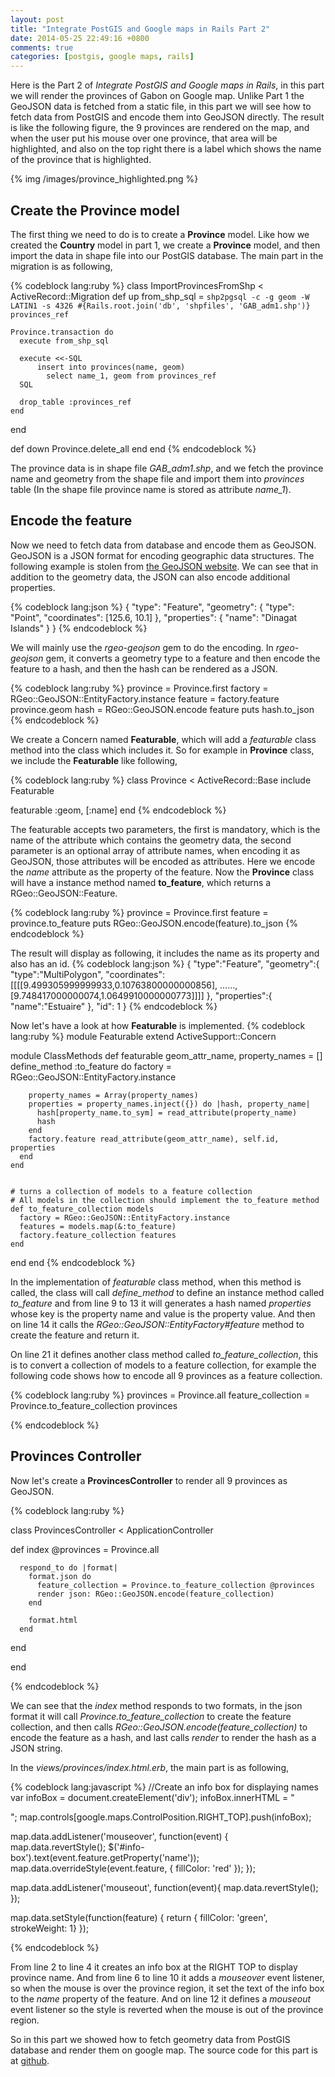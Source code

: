```yaml
---
layout: post
title: "Integrate PostGIS and Google maps in Rails Part 2"
date: 2014-05-25 22:49:16 +0800
comments: true
categories: [postgis, google maps, rails]
---
```


Here is the Part 2 of *Integrate PostGIS and Google maps in Rails*, in this part we will render the provinces of Gabon on Google map. Unlike Part 1 the GeoJSON data is fetched from a static file, in this part we will see how to fetch data from PostGIS and encode them into GeoJSON directly. The result is like the following figure, the 9 provinces are rendered on the map, and when the user put his mouse over one province, that area will be highlighted, and also on the top right there is a label which shows the name of the province that is highlighted.

{% img /images/province_highlighted.png %}

Create the Province model
-------------------------
The first thing we need to do is to create a **Province** model. Like how we created the **Country** model in part 1, we create a **Province** model, and then import the data in shape file into our PostGIS database. The main part in the migration is as following,

{% codeblock lang:ruby %}
class ImportProvincesFromShp < ActiveRecord::Migration
  def up
    from_shp_sql = `shp2pgsql -c -g geom -W LATIN1 -s 4326 #{Rails.root.join('db', 'shpfiles', 'GAB_adm1.shp')} provinces_ref`

    Province.transaction do
      execute from_shp_sql

      execute <<-SQL
          insert into provinces(name, geom) 
            select name_1, geom from provinces_ref
      SQL

      drop_table :provinces_ref
    end
  end

  def down
    Province.delete_all
  end
end
{% endcodeblock %}

The province data is in shape file *GAB_adm1.shp*, and we fetch the province name and geometry from the shape file and import them into *provinces* table (In the shape file province name is stored as attribute *name_1*).

Encode the feature
------------------
Now we need to fetch data from database and encode them as GeoJSON. GeoJSON is a JSON format for encoding geographic data structures. The following example is stolen from [the GeoJSON website](http://geojson.org/). We can see that in addition to the geometry data, the JSON can also encode additional properties.

{% codeblock lang:json %}
{
  "type": "Feature",
  "geometry": {
    "type": "Point",
    "coordinates": [125.6, 10.1]
  },
  "properties": {
    "name": "Dinagat Islands"
  }
}
{% endcodeblock %}

We will mainly use the *rgeo-geojson* gem to do the encoding. In *rgeo-geojson* gem, it converts a geometry type to a feature and then encode the feature to a hash, and then the hash can be rendered as a JSON.

 {% codeblock lang:ruby %}
province = Province.first
factory = RGeo::GeoJSON::EntityFactory.instance
feature = factory.feature province.geom
hash = RGeo::GeoJSON.encode feature
puts hash.to_json
 {% endcodeblock %}


We create a Concern named **Featurable**, which will add a *featurable* class method into the class which includes it. So for example in **Province** class, we include the **Featurable** like following,

 {% codeblock lang:ruby %}
class Province < ActiveRecord::Base
  include Featurable

  featurable :geom, [:name]
end
{% endcodeblock %}

The featurable accepts two parameters, the first is mandatory, which is the name of the attribute which contains the geometry data, the second parameter is an optional array of attribute names, when encoding it as GeoJSON, those attributes will be encoded as attributes. Here we encode the *name* attribute as the property of the feature. Now the **Province** class will have a instance method named **to_feature**, which returns a RGeo::GeoJSON::Feature.

{% codeblock lang:ruby %}
province = Province.first
feature = province.to_feature
puts RGeo::GeoJSON.encode(feature).to_json
{% endcodeblock %}

The result will display as following, it includes the name as its property and also has an id.
{% codeblock lang:json %}
{
  "type":"Feature",
  "geometry":{
    "type":"MultiPolygon",
    "coordinates":[[[[9.499305999999933,0.10763800000000856],
        ......,[9.748417000000074,1.0649910000000773]]]]
    },
  "properties":{
    "name":"Estuaire"
  },
  "id": 1
}
{% endcodeblock %}

Now let's have a look at how **Featurable** is implemented.
{% codeblock lang:ruby %}
module Featurable
  extend ActiveSupport::Concern

  module ClassMethods
    def featurable geom_attr_name, property_names = []
      define_method :to_feature do 
        factory = RGeo::GeoJSON::EntityFactory.instance

        property_names = Array(property_names)
        properties = property_names.inject({}) do |hash, property_name| 
          hash[property_name.to_sym] = read_attribute(property_name)
          hash
        end
        factory.feature read_attribute(geom_attr_name), self.id, properties
      end
    end


    # turns a collection of models to a feature collection
    # All models in the collection should implement the to_feature method
    def to_feature_collection models
      factory = RGeo::GeoJSON::EntityFactory.instance    
      features = models.map(&:to_feature)
      factory.feature_collection features
    end
  end
end
{% endcodeblock %}

In the implementation of *featurable* class method, when this method is called, the class will call *define_method* to define an instance method called *to_feature* and from line 9 to 13 it will generates a hash named *properties* whose key is the property name and value is the property value. And then on line 14 it calls the *RGeo::GeoJSON::EntityFactory#feature* method to create the feature and return it.

On line 21 it defines another class method called *to_feature_collection*, this is to convert a collection of models to a feature collection, for example the following code shows how to encode all 9 provinces as a feature collection.

{% codeblock lang:ruby %}
provinces = Province.all
feature_collection = Province.to_feature_collection provinces

{% endcodeblock %}

Provinces Controller
--------------------
Now let's create a **ProvincesController** to render all 9 provinces as GeoJSON.

{% codeblock lang:ruby %}

class ProvincesController < ApplicationController

  def index
      @provinces = Province.all

      respond_to do |format|
        format.json do  
          feature_collection = Province.to_feature_collection @provinces
          render json: RGeo::GeoJSON.encode(feature_collection)
        end

        format.html
      end
  end

end

{% endcodeblock %}

We can see that the *index* method responds to two formats, in the json format it will call *Province.to_feature_collection* to create the feature collection, and then calls *RGeo::GeoJSON.encode(feature_collection)* to encode the feature as a hash, and last calls *render* to render the hash as a JSON string.

In the *views/provinces/index.html.erb*, the main part is as following,

{% codeblock lang:javascript %}
//Create an info box for displaying names
var infoBox = document.createElement('div');
infoBox.innerHTML = "<div id='info-box'></div>";
map.controls[google.maps.ControlPosition.RIGHT_TOP].push(infoBox);

map.data.addListener('mouseover', function(event) {
  map.data.revertStyle();
  $('#info-box').text(event.feature.getProperty('name'));
  map.data.overrideStyle(event.feature, { fillColor: 'red' });
});

map.data.addListener('mouseout', function(event){
  map.data.revertStyle();
});

map.data.setStyle(function(feature) {
  return { fillColor: 'green',
          strokeWeight: 1}
});

{% endcodeblock %}

From line 2 to line 4 it creates an info box at the RIGHT TOP to display province name. And from line 6 to line 10 it adds a *mouseover* event listener, so when the mouse is over the province region, it set the text of the info box to the *name* property of the feature. And on line 12 it defines a *mouseout* event listener so the style is reverted when the mouse is out of the province region.

So in this part we showed how to fetch geometry data from PostGIS database and render them on google map. The source code for this part is at [github](https://github.com/climber2002/schoolpro/tree/part2).

